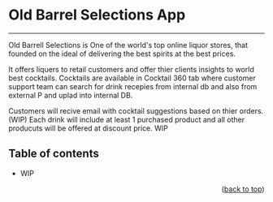 # Old Barrel Selections App
- - - -
<a name="readme-top"></a>

Old Barrell Selections is One of the world's top online liquor stores, that  founded on the ideal of delivering the best spirits at the best prices.

It offers liquers to retail customers and offer thier clients insights to world best cocktails.
Cocktails are available in Cocktail 360 tab where customer support team can search for drink recepies from internal db and also from external P and uplad into internal DB.

Customers will recive email with cocktail suggestions based on thier orders. (WIP)
Each drink will include at least 1 purchased product and all other producuts will be offered at discount price. WIP


## Table of contents ##
* WIP


<p align="right">(<a href="#readme-top">back to top</a>)</p>



